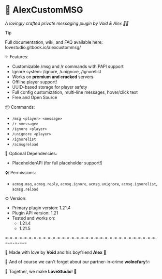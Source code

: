 # 💌 AlexCustomMSG
_A lovingly crafted private messaging plugin by Void & Alex 🥺💖_

> [!TIP]
> Full documentation, wiki, and FAQ available here:
> lovestudio.gitbook.io/alexcustommsg/

✨ Features:
- Customizable /msg and /r commands with PAPI support
- Ignore system: /ignore, /unignore, /ignorelist
- Works on **premium and cracked** servers
- Offline player support!
- UUID-based storage for player safety
- Full config customization, multi-line messages, hover/click text
- Free and Open Source

📦 Commands:
- `/msg <player> <message>`
- `/r <message>`
- `/ignore <player>`
- `/unignore <player>`
- `/ignorelist`
- `/acmsgreload`

🧩 Optional Dependencies:
- PlaceholderAPI (for full placeholder support!)

🛠️ Permissions:
- `acmsg.msg`, `acmsg.reply`, `acmsg.ignore`, `acmsg.unignore`, `acmsg.ignorelist`, `acmsg.reload`

⚙️ Version:
- Primary plugin version: 1.21.4
- Plugin API version: 1.21
- Tested and works on:
     - 1.21.4
     - 1.21.5

=-=-=-=-=-=-=-=-=-=-=-=-=-=-=-=-=-=-=-=-=-=-=-=-=-=-=-=-=-=-=-=-=-=-=-=-=

🌸 Made with love by **Void** and his boyfriend **Alex** 💞

🥺 And of course we can't forget about our partner-in-crime **wolnefury**!🔥

📗 Together, we make **LoveStudio**! 🥹
